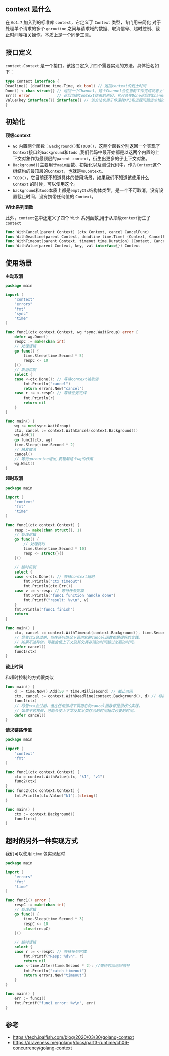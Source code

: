 ## context 是什么

在 `Go1.7` 加入到的标准库 `context`，它定义了 `Context` 类型，专门用来简化 对于处理单个请求的多个 `goroutine` 之间与请求域的数据、取消信号、超时控制、截止时间等相关操作。本质上是一个同步工具。

## 接口定义

`context.Context` 是一个接口，该接口定义了四个需要实现的方法。具体签名如下：

```go
type Context interface {
Deadline() (deadline time.Time, ok bool) // 返回context的截止时间
Done() <-chan struct{} // 返回一个Channel，这个Channel会在当前工作完成或者上下文被取消之后关闭，多次调用Done方法会返回同一个Channel
Err() error            // 返回当前Context结束的原因，它只会在Done返回的Channel被关闭时才会返回非空的值
Value(key interface{}) interface{} // 该方法仅用于传递跨API和进程间跟请求域的数据
}
```

## 初始化

**顶级context**

- `Go` 内置两个函数：`Background()`和`TODO()`，这两个函数分别返回一个实现了`Context`接口的`background`和`todo`
  ,我们代码中最开始都是以这两个内置的上下文对象作为最顶层的`parent context`，衍生出更多的子上下文对象。
- `Background()`主要用于`main`函数、初始化以及测试代码中，作为`Context`这个树结构的最顶层的`Context`，也就是`根Context`。
- `TODO()`，它目前还不知道具体的使用场景，如果我们不知道该使用什么 `Context` 的时候，可以使用这个。
- `background`和`todo`本质上都是`emptyCtx`结构体类型，是一个不可取消，没有设置截止时间，没有携带任何值的 `Context`。

**With系列函数**

此外，`context`包中还定义了四个 `With` 系列函数,用于从顶级`context`衍生子`context`

```go
func WithCancel(parent Context) (ctx Context, cancel CancelFunc)
func WithDeadline(parent Context, deadline time.Time) (Context, CancelFunc)
func WithTimeout(parent Context, timeout time.Duration) (Context, CancelFunc)
func WithValue(parent Context, key, val interface{}) Context
```

## 使用场景

**主动取消**

```go
package main

import (
	"context"
	"errors"
	"fmt"
	"sync"
	"time"
)

func func1(ctx context.Context, wg *sync.WaitGroup) error {
	defer wg.Done()
	respC := make(chan int)
	// 处理逻辑
	go func() {
		time.Sleep(time.Second * 5)
		respC <- 10
	}()
	// 取消机制
	select {
	case <-ctx.Done(): // 等待context被取消
		fmt.Println("cancel")
		return errors.New("cancel")
	case r := <-respC: // 等待任务完成
		fmt.Println(r)
		return nil
	}
}

func main() {
	wg := new(sync.WaitGroup)
	ctx, cancel := context.WithCancel(context.Background())
	wg.Add(1)
	go func1(ctx, wg)
	time.Sleep(time.Second * 2)
	// 触发取消
	cancel()
	// 等待goroutine退出,要理解这个wg的作用
	wg.Wait()
}
```

**超时取消**

```go
package main

import (
	"context"
	"fmt"
	"time"
)

func func1(ctx context.Context) {
	resp := make(chan struct{}, 1)
	// 处理逻辑
	go func() {
		// 处理耗时
		time.Sleep(time.Second * 10)
		resp <- struct{}{}
	}()

	// 超时机制
	select {
	case <-ctx.Done(): // 等待context超时
		fmt.Println("ctx timeout")
		fmt.Println(ctx.Err())
	case v := <-resp: // 等待任务完成
		fmt.Println("func1 function handle done")
		fmt.Printf("result: %v\n", v)
	}
	fmt.Println("func1 finish")
	return
}

func main() {
	ctx, cancel := context.WithTimeout(context.Background(), time.Second*2) //设置超时时间
    // 尽管ctx会过期，但在任何情况下调用它的cancel函数都是很好的实践。
    // 如果不这样做，可能会使上下文及其父类存活的时间超过必要的时间。
	defer cancel()
	func1(ctx)
}
```

**截止时间**

和超时控制的方式很类似
```go
func main() {
    d := time.Now().Add(50 * time.Millisecond) // 截止时间
    ctx, cancel := context.WithDeadline(context.Background(), d) // 将截止时间设置到context中
    func1(ctx)
    // 尽管ctx会过期，但在任何情况下调用它的cancel函数都是很好的实践。
    // 如果不这样做，可能会使上下文及其父类存活的时间超过必要的时间。
    defer cancel()
}
```

**请求链路传值**
```go
package main

import (
	"context"
	"fmt"
)

func func1(ctx context.Context) {
	ctx = context.WithValue(ctx, "k1", "v1")
	func2(ctx)
}
func func2(ctx context.Context) {
	fmt.Println(ctx.Value("k1").(string))
}

func main() {
	ctx := context.Background()
	func1(ctx)
}
```

## 超时的另外一种实现方式
我们可以使用 `time` 包实现超时
```go
package main

import (
	"errors"
	"fmt"
	"time"
)

func func1() error {
	respC := make(chan int)
	// 处理逻辑
	go func() {
		time.Sleep(time.Second * 3)
		respC <- 10
		close(respC)
	}()

	// 超时逻辑
	select {
	case r := <-respC: // 等待任务完成
		fmt.Printf("Resp: %d\n", r)
		return nil
	case <-time.After(time.Second * 2): //等待时间返回信号
		fmt.Println("catch timeout")
		return errors.New("timeout")
	}
}

func main() {
	err := func1()
	fmt.Printf("func1 error: %v\n", err)
}
```

## 参考

- https://tech.ipalfish.com/blog/2020/03/30/golang-context
- https://draveness.me/golang/docs/part3-runtime/ch06-concurrency/golang-context